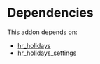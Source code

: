 # Dependencies

This addon depends on:

- [hr_holidays](https://github.com/bringout/oca-ocb-hr/tree/93e1948189b86e895a0e69df02014248afcec99d/odoo-bringout-oca-ocb-hr_holidays)
- [hr_holidays_settings](https://github.com/bringout/oca-technical)
